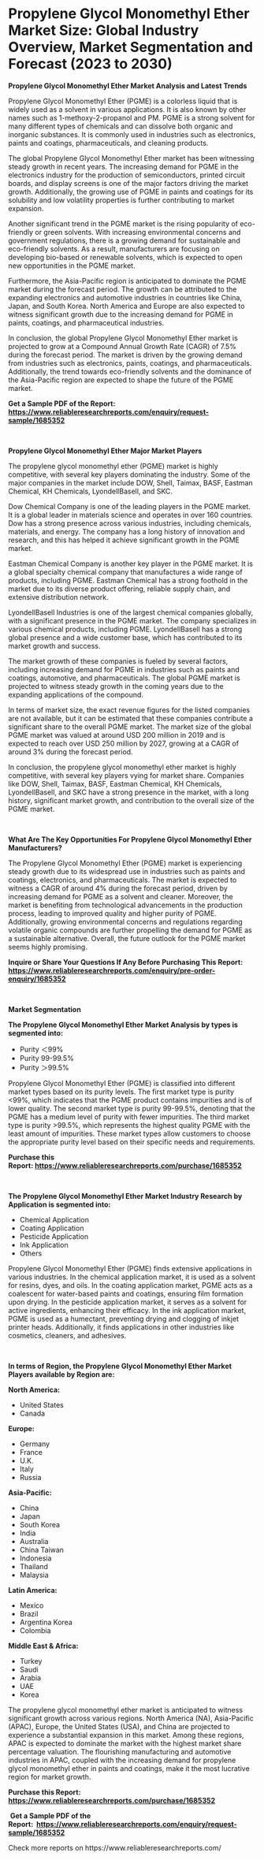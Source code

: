 <p><h1>Propylene Glycol Monomethyl Ether Market Size: Global Industry Overview, Market Segmentation and Forecast (2023 to 2030)</h1></p><p><strong>Propylene Glycol Monomethyl Ether Market Analysis and Latest Trends</strong></p>
<p><p>Propylene Glycol Monomethyl Ether (PGME) is a colorless liquid that is widely used as a solvent in various applications. It is also known by other names such as 1-methoxy-2-propanol and PM. PGME is a strong solvent for many different types of chemicals and can dissolve both organic and inorganic substances. It is commonly used in industries such as electronics, paints and coatings, pharmaceuticals, and cleaning products.</p><p>The global Propylene Glycol Monomethyl Ether market has been witnessing steady growth in recent years. The increasing demand for PGME in the electronics industry for the production of semiconductors, printed circuit boards, and display screens is one of the major factors driving the market growth. Additionally, the growing use of PGME in paints and coatings for its solubility and low volatility properties is further contributing to market expansion.</p><p>Another significant trend in the PGME market is the rising popularity of eco-friendly or green solvents. With increasing environmental concerns and government regulations, there is a growing demand for sustainable and eco-friendly solvents. As a result, manufacturers are focusing on developing bio-based or renewable solvents, which is expected to open new opportunities in the PGME market.</p><p>Furthermore, the Asia-Pacific region is anticipated to dominate the PGME market during the forecast period. The growth can be attributed to the expanding electronics and automotive industries in countries like China, Japan, and South Korea. North America and Europe are also expected to witness significant growth due to the increasing demand for PGME in paints, coatings, and pharmaceutical industries.</p><p>In conclusion, the global Propylene Glycol Monomethyl Ether market is projected to grow at a Compound Annual Growth Rate (CAGR) of 7.5% during the forecast period. The market is driven by the growing demand from industries such as electronics, paints, coatings, and pharmaceuticals. Additionally, the trend towards eco-friendly solvents and the dominance of the Asia-Pacific region are expected to shape the future of the PGME market.</p></p>
<p><strong>Get a Sample PDF of the Report:&nbsp; <a href="https://www.reliableresearchreports.com/enquiry/request-sample/1685352">https://www.reliableresearchreports.com/enquiry/request-sample/1685352</a></strong></p>
<p>&nbsp;</p>
<p><strong>Propylene Glycol Monomethyl Ether Major Market Players</strong></p>
<p><p>The propylene glycol monomethyl ether (PGME) market is highly competitive, with several key players dominating the industry. Some of the major companies in the market include DOW, Shell, Taimax, BASF, Eastman Chemical, KH Chemicals, LyondellBasell, and SKC.</p><p>Dow Chemical Company is one of the leading players in the PGME market. It is a global leader in materials science and operates in over 160 countries. Dow has a strong presence across various industries, including chemicals, materials, and energy. The company has a long history of innovation and research, and this has helped it achieve significant growth in the PGME market.</p><p>Eastman Chemical Company is another key player in the PGME market. It is a global specialty chemical company that manufactures a wide range of products, including PGME. Eastman Chemical has a strong foothold in the market due to its diverse product offering, reliable supply chain, and extensive distribution network.</p><p>LyondellBasell Industries is one of the largest chemical companies globally, with a significant presence in the PGME market. The company specializes in various chemical products, including PGME. LyondellBasell has a strong global presence and a wide customer base, which has contributed to its market growth and success.</p><p>The market growth of these companies is fueled by several factors, including increasing demand for PGME in industries such as paints and coatings, automotive, and pharmaceuticals. The global PGME market is projected to witness steady growth in the coming years due to the expanding applications of the compound.</p><p>In terms of market size, the exact revenue figures for the listed companies are not available, but it can be estimated that these companies contribute a significant share to the overall PGME market. The market size of the global PGME market was valued at around USD 200 million in 2019 and is expected to reach over USD 250 million by 2027, growing at a CAGR of around 3% during the forecast period.</p><p>In conclusion, the propylene glycol monomethyl ether market is highly competitive, with several key players vying for market share. Companies like DOW, Shell, Taimax, BASF, Eastman Chemical, KH Chemicals, LyondellBasell, and SKC have a strong presence in the market, with a long history, significant market growth, and contribution to the overall size of the PGME market.</p></p>
<p>&nbsp;</p>
<p><strong>What Are The Key Opportunities For Propylene Glycol Monomethyl Ether Manufacturers?</strong></p>
<p><p>The Propylene Glycol Monomethyl Ether (PGME) market is experiencing steady growth due to its widespread use in industries such as paints and coatings, electronics, and pharmaceuticals. The market is expected to witness a CAGR of around 4% during the forecast period, driven by increasing demand for PGME as a solvent and cleaner. Moreover, the market is benefiting from technological advancements in the production process, leading to improved quality and higher purity of PGME. Additionally, growing environmental concerns and regulations regarding volatile organic compounds are further propelling the demand for PGME as a sustainable alternative. Overall, the future outlook for the PGME market seems highly promising.</p></p>
<p><strong>Inquire or Share Your Questions If Any Before Purchasing This Report: <a href="https://www.reliableresearchreports.com/enquiry/pre-order-enquiry/1685352">https://www.reliableresearchreports.com/enquiry/pre-order-enquiry/1685352</a></strong></p>
<p>&nbsp;</p>
<p><strong>Market Segmentation</strong></p>
<p><strong>The Propylene Glycol Monomethyl Ether Market Analysis by types is segmented into:</strong></p>
<p><ul><li>Purity ＜99%</li><li>Purity 99-99.5%</li><li>Purity ＞99.5%</li></ul></p>
<p><p>Propylene Glycol Monomethyl Ether (PGME) is classified into different market types based on its purity levels. The first market type is purity <99%, which indicates that the PGME product contains impurities and is of lower quality. The second market type is purity 99-99.5%, denoting that the PGME has a medium level of purity with fewer impurities. The third market type is purity >99.5%, which represents the highest quality PGME with the least amount of impurities. These market types allow customers to choose the appropriate purity level based on their specific needs and requirements.</p></p>
<p><strong>Purchase this Report:&nbsp;<a href="https://www.reliableresearchreports.com/purchase/1685352">https://www.reliableresearchreports.com/purchase/1685352</a></strong></p>
<p>&nbsp;</p>
<p><strong>The Propylene Glycol Monomethyl Ether Market Industry Research by Application is segmented into:</strong></p>
<p><ul><li>Chemical Application</li><li>Coating Application</li><li>Pesticide Application</li><li>Ink Application</li><li>Others</li></ul></p>
<p><p>Propylene Glycol Monomethyl Ether (PGME) finds extensive applications in various industries. In the chemical application market, it is used as a solvent for resins, dyes, and oils. In the coating application market, PGME acts as a coalescent for water-based paints and coatings, ensuring film formation upon drying. In the pesticide application market, it serves as a solvent for active ingredients, enhancing their efficacy. In the ink application market, PGME is used as a humectant, preventing drying and clogging of inkjet printer heads. Additionally, it finds applications in other industries like cosmetics, cleaners, and adhesives.</p></p>
<p>&nbsp;</p>
<p><strong>In terms of Region, the Propylene Glycol Monomethyl Ether Market Players available by Region are:</strong></p>
<p>
    <p> <strong> North America: </strong>
        <ul>
            <li>United States</li>
            <li>Canada</li>
        </ul>
        </p> 
    <p> <strong> Europe: </strong>
        <ul>
            <li>Germany</li>
            <li>France</li>
            <li>U.K.</li>
            <li>Italy</li>
            <li>Russia</li>
        </ul>
        </p> 
    <p> <strong> Asia-Pacific: </strong>
        <ul>
            <li>China</li>
            <li>Japan</li>
            <li>South Korea</li>
            <li>India</li>
            <li>Australia</li>
            <li>China Taiwan</li>
            <li>Indonesia</li>
            <li>Thailand</li>
            <li>Malaysia</li>
        </ul>
        </p> 
    <p> <strong> Latin America: </strong>
        <ul>
            <li>Mexico</li>
            <li>Brazil</li>
            <li>Argentina Korea</li>
            <li>Colombia</li>
        </ul>
        </p> 
    <p> <strong> Middle East & Africa: </strong>
        <ul>
            <li>Turkey</li>
            <li>Saudi</li>
            <li>Arabia</li>
            <li>UAE</li>
            <li>Korea</li>
        </ul>
    </p>
    </p>
<p><p>The propylene glycol monomethyl ether market is anticipated to witness significant growth across various regions. North America (NA), Asia-Pacific (APAC), Europe, the United States (USA), and China are projected to experience a substantial expansion in this market. Among these regions, APAC is expected to dominate the market with the highest market share percentage valuation. The flourishing manufacturing and automotive industries in APAC, coupled with the increasing demand for propylene glycol monomethyl ether in paints and coatings, make it the most lucrative region for market growth.</p></p>
<p><strong>Purchase this Report: <a href="https://www.reliableresearchreports.com/purchase/1685352">https://www.reliableresearchreports.com/purchase/1685352</a></strong></p>
<p>&nbsp;<strong>Get a Sample PDF of the Report:&nbsp;&nbsp;<a href="https://www.reliableresearchreports.com/enquiry/request-sample/1685352">https://www.reliableresearchreports.com/enquiry/request-sample/1685352</a></strong></p>
<p><strong></strong></p>
<p>Check more reports on https://www.reliableresearchreports.com/</p>